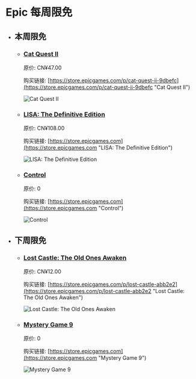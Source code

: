 # Epic 每周限免

- ## 本周限免


  - ### [Cat Quest II](https://store.epicgames.com/p/cat-quest-ii-9dbefc "Cat Quest II")

    原价: CN¥47.00

    购买链接: [https://store.epicgames.com/p/cat-quest-ii-9dbefc](https://store.epicgames.com/p/cat-quest-ii-9dbefc "Cat Quest II")

    ![Cat Quest II](https://cdn1.epicgames.com/spt-assets/fe812f94c42e44e986691a84c796952d/cat-quest-ii-cj318.jpg)


  - ### [LISA: The Definitive Edition](https://store.epicgames.com "LISA: The Definitive Edition")

    原价: CN¥108.00

    购买链接: [https://store.epicgames.com](https://store.epicgames.com "LISA: The Definitive Edition")

    ![LISA: The Definitive Edition](https://cdn1.epicgames.com/offer/ca3a9d16d131478c97fd56c138a6511a/EGS_LISATheDefinitiveEdition_DingalingProductions_Bundles_S1_2560x1440-55b66eb2046507e58eac435c21331bd5)


  - ### [Control](https://store.epicgames.com "Control")

    原价: 0

    购买链接: [https://store.epicgames.com](https://store.epicgames.com "Control")

    ![Control](https://cdn1.epicgames.com/offer/d5241c76f178492ea1540fce45616757/EGS_HolidaySale_2024_WrappingPaper_1920x1080_1920x1080-a0f773a33796e48cc1d33e5072271fc8)


- ## 下周限免


  - ### [Lost Castle: The Old Ones Awaken](https://store.epicgames.com/p/lost-castle-abb2e2 "Lost Castle: The Old Ones Awaken")

    原价: CN¥12.00

    购买链接: [https://store.epicgames.com/p/lost-castle-abb2e2](https://store.epicgames.com/p/lost-castle-abb2e2 "Lost Castle: The Old Ones Awaken")

    ![Lost Castle: The Old Ones Awaken](https://cdn1.epicgames.com/spt-assets/a6d76157ad884f2c9aa470b30da9e2ff/lost-castle-r390n.png)


  - ### [Mystery Game 9](https://store.epicgames.com "Mystery Game 9")

    原价: 0

    购买链接: [https://store.epicgames.com](https://store.epicgames.com "Mystery Game 9")

    ![Mystery Game 9](https://cdn1.epicgames.com/offer/d5241c76f178492ea1540fce45616757/EGS_HolidaySale_2024_WrappingPaper_1920x1080_1920x1080-a0f773a33796e48cc1d33e5072271fc8)

